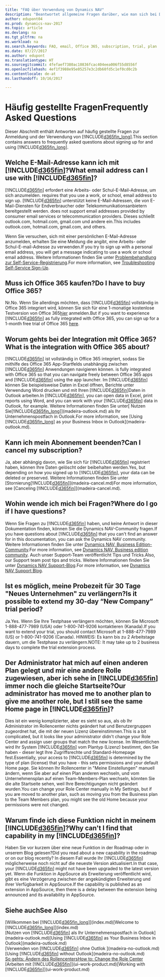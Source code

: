 ```yaml
---
title: "FAQ über Verwendung von Dynamics NAV"
description: "Beantwortet allgemeine Fragen darüber, wie man sich bei Dynamics NAV anmeldet, und was es zu Beginn zu tun gibt."
author: edupont04
ms.prod: dynamics-nav-2017
ms.topic: article
ms.devlang: na
ms.tgt_pltfrm: na
ms.workload: na
ms.search.keywords: FAQ, email, Office 365, subscription, trial, plan
ms.date: 07/27/2017
ms.author: edupont
ms.translationtype: HT
ms.sourcegitcommit: 4fefaef7380ac10836fcac404eea006f55d8556f
ms.openlocfilehash: 4ef1f3988e95e05257e3c2db60fd5c1ef0cd0c2b
ms.contentlocale: de-at
ms.lasthandoff: 10/16/2017

---
```

# <a name="frequently-asked-questions"></a><span data-ttu-id="ee9cb-103">Häufig gestellte Fragen</span><span class="sxs-lookup"><span data-stu-id="ee9cb-103">Frequently Asked Questions</span></span>
<span data-ttu-id="ee9cb-104">Dieser Abschnitt enthält Antworten auf häufig gestellte Fragen zur Anmeldung und der Verwendung von [!INCLUDE[d365fin_long](includes/d365fin_long_md.md)].</span><span class="sxs-lookup"><span data-stu-id="ee9cb-104">This section contains answers to frequently asked questions about signing up for and using [!INCLUDE[d365fin_long](includes/d365fin_long_md.md)].</span></span>  

## <a name="what-email-address-can-i-use-with-included365finincludesd365finmdmd"></a><span data-ttu-id="ee9cb-105">Welche E-Mail-Adresse kann ich mit [!INCLUDE[d365fin](includes/d365fin_md.md)]?</span><span class="sxs-lookup"><span data-stu-id="ee9cb-105">What email address can I use with [!INCLUDE[d365fin](includes/d365fin_md.md)]?</span></span>
[!INCLUDE[d365fin](includes/d365fin_md.md)]<span data-ttu-id="ee9cb-106"> erfordert eine Arbeits- oder Schul-E-Mail-Adresse, um sich anzumelden.</span><span class="sxs-lookup"><span data-stu-id="ee9cb-106"> requires that you use a work, or school, email address to sign up.</span></span> [!INCLUDE[d365fin](includes/d365fin_md.md)]<span data-ttu-id="ee9cb-107"> unterstützt keine E-Mail-Adressen, die von E-Mail-Diensten für Endverbraucher oder Telekommunikationsanbietern bereitgestellt werden.</span><span class="sxs-lookup"><span data-stu-id="ee9cb-107"> does not support email addresses provided by consumer email services or telecommunication providers.</span></span> <span data-ttu-id="ee9cb-108">Dieses schließt outlook.com, hotmail.com, gmail.com und andere ein.</span><span class="sxs-lookup"><span data-stu-id="ee9cb-108">This includes outlook.com, hotmail.com, gmail.com, and others.</span></span>  

<span data-ttu-id="ee9cb-109">Wenn Sie versuchen, sich mit einer persönlichen E-Mail-Adresse anzumelden, erhalten Sie eine Meldung die angibt, eine Arbeits- oder Schul-E-mail-Adresse zu verwenden.</span><span class="sxs-lookup"><span data-stu-id="ee9cb-109">If you try to sign up with a personal email address, you will get a message indicating to use a work or school email address.</span></span> <span data-ttu-id="ee9cb-110">Weitere Informationen finden Sie unter [Problembehandlung zur Self-Service-Registrierung](ui-troubleshoot-self-signup.md).</span><span class="sxs-lookup"><span data-stu-id="ee9cb-110">For more information, see [Troubleshooting Self-Service Sign-Up](ui-troubleshoot-self-signup.md).</span></span>  

## <a name="do-i-have-to-buy-office-365"></a><span data-ttu-id="ee9cb-111">Muss ich Office 365 kaufen?</span><span class="sxs-lookup"><span data-stu-id="ee9cb-111">Do I have to buy Office 365?</span></span>
<span data-ttu-id="ee9cb-112">Nr.</span><span class="sxs-lookup"><span data-stu-id="ee9cb-112">No.</span></span> <span data-ttu-id="ee9cb-113">Wenn Sie allerdings möchten, dass [!INCLUDE[d365fin](includes/d365fin_md.md)] vollständig in Office 365 integriert wird, können Sie sich für eine 1-monatige kostenlose Testversion von Office 365[hier](https://products.office.com/try) anmelden.</span><span class="sxs-lookup"><span data-stu-id="ee9cb-113">But if you want to experience [!INCLUDE[d365fin](includes/d365fin_md.md)] as fully integrated with Office 365, you can sign up for a 1-month free trial of Office 365 [here](https://products.office.com/try).</span></span>  

## <a name="what-is-the-integration-with-office-365-about"></a><span data-ttu-id="ee9cb-114">Worum gehts bei der Integration mit Office 365?</span><span class="sxs-lookup"><span data-stu-id="ee9cb-114">What is the integration with Office 365 about?</span></span>
[!INCLUDE[d365fin](includes/d365fin_md.md)]<span data-ttu-id="ee9cb-115"> ist vollständig in  Office 365 integriert, sodass Sie mithilfe des Office 365 App-Startfelds unabhängig zwischen [!INCLUDE[d365fin](includes/d365fin_md.md)] Anwendungen navigieren können.</span><span class="sxs-lookup"><span data-stu-id="ee9cb-115"> is fully integrated with Office 365 so that you can navigate freely between Office 365 apps and [!INCLUDE[d365fin](includes/d365fin_md.md)] using the app launcher.</span></span> <span data-ttu-id="ee9cb-116">Im [!INCLUDE[d365fin](includes/d365fin_md.md)] können Sie beispielsweise Daten in Excel öffnen, Berichte unter Verwendung Word drucken und mit Ihren [!INCLUDE[d365fin](includes/d365fin_md.md)]Daten in Outlook arbeiten.</span><span class="sxs-lookup"><span data-stu-id="ee9cb-116">In [!INCLUDE[d365fin](includes/d365fin_md.md)], you can open data in Excel, print reports using Word, and you can work with your [!INCLUDE[d365fin](includes/d365fin_md.md)] data in Outlook, for example.</span></span> <span data-ttu-id="ee9cb-117">Weitere Informationen finden Sie unter[ Nutzen Sie[!INCLUDE[d365fin_long](includes/d365fin_long_md.md)]](madeira-outlook.md)  als Ihr Unternehmenspostfach in Outlook.</span><span class="sxs-lookup"><span data-stu-id="ee9cb-117">For more information, see [Using [!INCLUDE[d365fin_long](includes/d365fin_long_md.md)] as your Business Inbox in Outlook](madeira-outlook.md).</span></span>  

## <a name="can-i-cancel-my-subscription"></a><span data-ttu-id="ee9cb-118">Kann ich mein Abonnement beenden?</span><span class="sxs-lookup"><span data-stu-id="ee9cb-118">Can I cancel my subscription?</span></span>
<span data-ttu-id="ee9cb-119">Ja, aber abhängig davon, wie Sie sich für [!INCLUDE[d365fin](includes/d365fin_md.md)] registriert haben, können Ihre Daten gelöscht oder beibehalten werden.</span><span class="sxs-lookup"><span data-stu-id="ee9cb-119">Yes, but depending on how you signed up to [!INCLUDE[d365fin](includes/d365fin_md.md)], your data can be deleted or preserved.</span></span> <span data-ttu-id="ee9cb-120">Weitere Informationen finden Sie unter [Stornierung[!INCLUDE[d365fin](includes/d365fin_md.md)]](madeira-cancel.md)</span><span class="sxs-lookup"><span data-stu-id="ee9cb-120">For more information, see [Canceling [!INCLUDE[d365fin](includes/d365fin_md.md)]](madeira-cancel.md).</span></span>  

## <a name="where-do-i-go-if-i-have-questions"></a><span data-ttu-id="ee9cb-121">Wohin wende ich mich bei Fragen?</span><span class="sxs-lookup"><span data-stu-id="ee9cb-121">Where do I go if I have questions?</span></span>
<span data-ttu-id="ee9cb-122">Wenn Sie Fragen zu [!INCLUDE[d365fin](includes/d365fin_md.md)] haben, und keine Antwort in dieser Dokumentation finden, können Sie die Dynamics NAV-Community fragen.</span><span class="sxs-lookup"><span data-stu-id="ee9cb-122">If you have questions about [!INCLUDE[d365fin](includes/d365fin_md.md)] that you can't find an answer for in this documentation, you can ask the Dynamics NAV community.</span></span> <span data-ttu-id="ee9cb-123">Weitere Informationen finden Sie unter [Dynamics NAV, Business Edition-Community](https://community.dynamics.com/business).</span><span class="sxs-lookup"><span data-stu-id="ee9cb-123">For more information, see [Dynamics NAV, Business edition community](https://community.dynamics.com/business).</span></span> <span data-ttu-id="ee9cb-124">Auch unser Support-Team veröffentlicht Tips und Tricks.</span><span class="sxs-lookup"><span data-stu-id="ee9cb-124">Also, our Support team post tips and tricks.</span></span> <span data-ttu-id="ee9cb-125">Weitere Informationen finden Sie unter [Dynamics NAV Support-Blog](https://blogs.msdn.microsoft.com/dyn365finsupport).</span><span class="sxs-lookup"><span data-stu-id="ee9cb-125">For more information, see [Dynamics NAV Support Blog](https://blogs.msdn.microsoft.com/dyn365finsupport).</span></span>  

## <a name="is-it-possible-to-extend-my-30-day-new-company-trial-period"></a><span data-ttu-id="ee9cb-126">Ist es möglich, meine Probezeit für 30 Tage "Neues Unternehmen" zu verlängern?</span><span class="sxs-lookup"><span data-stu-id="ee9cb-126">Is it possible to extend my 30-day “New Company” trial period?</span></span>
<span data-ttu-id="ee9cb-127">Ja.</span><span class="sxs-lookup"><span data-stu-id="ee9cb-127">Yes.</span></span> <span data-ttu-id="ee9cb-128">Wenn Sie Ihre Testphase verlängern möchten, können Sie Microsoft 1-888-477-7989 (USA) oder 1-800-741-9206 kontaktieren (Kanada).</span><span class="sxs-lookup"><span data-stu-id="ee9cb-128">If you want to extend your trial, you should contact Microsoft at 1-888-477-7989 (US) or 1-800-741-9206 (Canada).</span></span> <span data-ttu-id="ee9cb-129">HINWEIS: Es kann bis zu 2 Arbeitstage dauern, um die Testphase zu verlängern.</span><span class="sxs-lookup"><span data-stu-id="ee9cb-129">NOTE:  It may take up to 2 business days to complete the trial extension process.</span></span>  

## <a name="our-administrator-has-moved-me-to-another-plan-to-give-me-another-role-but-i-still-see-the-same-home-page-in-included365finincludesd365finmdmd"></a><span data-ttu-id="ee9cb-130">Der Administrator hat mich auf einen anderen Plan gelegt und mir eine andere Rolle zugewiesen, aber ich sehe in [!INCLUDE[d365fin](includes/d365fin_md.md)] immer noch die gleiche Startseite?</span><span class="sxs-lookup"><span data-stu-id="ee9cb-130">Our administrator has moved me to another plan to give me another role, but I still see the same Home page in [!INCLUDE[d365fin](includes/d365fin_md.md)]?</span></span>
<span data-ttu-id="ee9cb-131">Dies ist ein wenig komplizierter, aber es sieht so aus, als ob Ihr Administrator im Rollencenter nichts geändert hat und Benutzergruppen zugeordnet hat, die mit der neuen Lizenz übereinstimmen.</span><span class="sxs-lookup"><span data-stu-id="ee9cb-131">This is a bit complicated, but it looks like your administrator didn't change your Role Center and assign user groups that match the new license.</span></span> <span data-ttu-id="ee9cb-132">Im Wesentlichen wird Ihr System [!INCLUDE[d365fin](includes/d365fin_md.md)] vom Plantyp (Lizenz)  bestimmt, den Sie haben - dieser legt Ihre Zugriffsrechte und Standard-Homepage fest.</span><span class="sxs-lookup"><span data-stu-id="ee9cb-132">Essentially, your access to [!INCLUDE[d365fin](includes/d365fin_md.md)] is determined by the type of plan (license) that you have - this sets permissions and your default Home page.</span></span> <span data-ttu-id="ee9cb-133">Sie können Ihr Rollencenter in "Meine Einstellungen" manuell ändern, wenn Sie aber auf einen Plan anderen wechseln,  und vom Unternehmensplan auf einen Team-Members-Plan wechseln, könnten Sie die alte Startseite sehen, weil Ihre Berechtigungen nicht geändert wurden.</span><span class="sxs-lookup"><span data-stu-id="ee9cb-133">You can change your Role Center manually in My Settings, but if you are moved to another plan, such as moving you from the Business plan to the Team Members plan, you might see the old Home because your permissions were not changed.</span></span>  

## <a name="why-cant-i-find-that-capability-in-my-included365finincludesd365finmdmd"></a><span data-ttu-id="ee9cb-134">Warum finde ich diese Funktion nicht in meinem [!INCLUDE[d365fin](includes/d365fin_md.md)]?</span><span class="sxs-lookup"><span data-stu-id="ee9cb-134">Why can't I find that capability in my [!INCLUDE[d365fin](includes/d365fin_md.md)]?</span></span>
<span data-ttu-id="ee9cb-135">Haben Sie vor kurzem über eine neue Funktion in der Roadmap oder in unserem Blog gelesen?</span><span class="sxs-lookup"><span data-stu-id="ee9cb-135">Did you read about a new capability in the roadmap or on our blog recently?</span></span> <span data-ttu-id="ee9cb-136">In diesem Fall wurde Ihr [!INCLUDE[d365fin](includes/d365fin_md.md)] möglicherweise noch nicht auf die neueste Version aktualisiert.</span><span class="sxs-lookup"><span data-stu-id="ee9cb-136">In that case, your [!INCLUDE[d365fin](includes/d365fin_md.md)] might not have been upgraded to the latest version yet.</span></span> <span data-ttu-id="ee9cb-137">Wenn die Funktion in AppSource als Erweiterung veröffentlicht wird, gibt es eine Verzögerung zwischen der angekündigten Erweiterung und ihrer Verfügbarkeit in AppSource.</span><span class="sxs-lookup"><span data-stu-id="ee9cb-137">If the capability is published as an extension in AppSource, then there is a delay between the extension being announced and its availability in AppSource.</span></span>

## <a name="see-also"></a><span data-ttu-id="ee9cb-138">Siehe auch</span><span class="sxs-lookup"><span data-stu-id="ee9cb-138">See Also</span></span>
<span data-ttu-id="ee9cb-139">[Willkommen bei [!INCLUDE[d365fin_long](includes/d365fin_long_md.md)]](index.md)</span><span class="sxs-lookup"><span data-stu-id="ee9cb-139">[Welcome to [!INCLUDE[d365fin_long](includes/d365fin_long_md.md)]](index.md)</span></span>  
<span data-ttu-id="ee9cb-140">[Nutzen von [!INCLUDE[d365fin](includes/d365fin_md.md)] als Ihr Unternehmenspostfach in Outlook](madeira-outlook.md)</span><span class="sxs-lookup"><span data-stu-id="ee9cb-140">[Using [!INCLUDE[d365fin](includes/d365fin_md.md)] as Your Business Inbox in Outlook](madeira-outlook.md)</span></span>  
<span data-ttu-id="ee9cb-141">[Verwenden von [!INCLUDE[d365fin](includes/d365fin_md.md)] ohne Outllok ](madeira-no-outlook.md)</span><span class="sxs-lookup"><span data-stu-id="ee9cb-141">[Using [!INCLUDE[d365fin](includes/d365fin_md.md)] without Outlook](madeira-no-outlook.md)</span></span>  
[<span data-ttu-id="ee9cb-142">So gehts: Ändern des Rollencenters</span><span class="sxs-lookup"><span data-stu-id="ee9cb-142">How to: Change the Role Center</span></span>](change-role.md)  
<span data-ttu-id="ee9cb-143">[Arbeiten mit [!INCLUDE[d365fin](includes/d365fin_md.md)]](ui-work-product.md)</span><span class="sxs-lookup"><span data-stu-id="ee9cb-143">[Working with [!INCLUDE[d365fin](includes/d365fin_md.md)]](ui-work-product.md)</span></span>  

